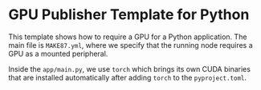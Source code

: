 # GPU Publisher Template for Python

This template shows how to require a GPU for a Python application.
The main file is `MAKE87.yml`, where we specify that the running node requires a GPU as a mounted peripheral.

Inside the `app/main.py`, we use `torch` which brings its own CUDA binaries that are installed automatically after
adding `torch` to the `pyproject.toml`.
